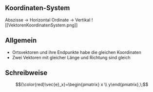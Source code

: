 ## Koordinaten-System
Abszisse -> Horizontal
Ordinate -> Vertikal
![[VektorenKoordinatenSystem.png]]

## Allgemein
- Ortsvektoren und ihre Endpunkte habe die gleichen Koordinaten
- Zwei Vektoren mit gleicher Länge und Richtung sind gleich
## Schreibweise

$${\color{red}\vec{e}_x}=\begin{pmatrix} x \\ y\end{pmatrix},\;$$

